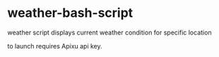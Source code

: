 # weather-bash-script

weather script displays current weather condition for specific location

to launch requires Apixu api key.
